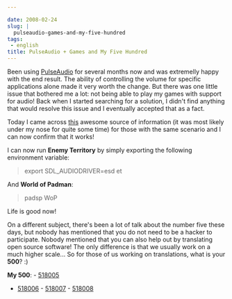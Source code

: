 ```yaml
---

date: 2008-02-24
slug: |
  pulseaudio-games-and-my-five-hundred
tags:
 - english
title: PulseAudio + Games and My Five Hundred
---
```


Been using [PulseAudio](http://www.pulseaudio.org) for several months
now and was extremelly happy with the end result. The ability of
controlling the volume for specific applications alone made it very
worth the change. But there was one little issue that bothered me a lot:
not being able to play my games with support for audio! Back when I
started searching for a solution, I didn't find anything that would
resolve this issue and I eventually accepted that as a fact.

Today I came across
[this](http://www.pulseaudio.org/wiki/PerfectSetup#SDL) awesome source
of information (it was most likely under my nose for quite some time)
for those with the same scenario and I can now confirm that it works!

I can now run **Enemy Territory** by simply exporting the following
environment variable:

> export SDL_AUDIODRIVER=esd et

And **World of Padman**:

> padsp WoP

Life is good now!

On a different subject, there's been a lot of talk about the number five
these days, but nobody has mentioned that you do not need to be a hacker
to participate. Nobody mentioned that you can also help out by
translating open source software! The only difference is that we usually
work on a much higher scale... So for those of us working on
translations, what is your **500**? :)

**My 500**: - [518005](http://bugzilla.gnome.org/show_bug.cgi?id=518005)
- [518006](http://bugzilla.gnome.org/show_bug.cgi?id=518006) -
[518007](http://bugzilla.gnome.org/show_bug.cgi?id=518007) -
[518008](http://bugzilla.gnome.org/show_bug.cgi?id=518008)
